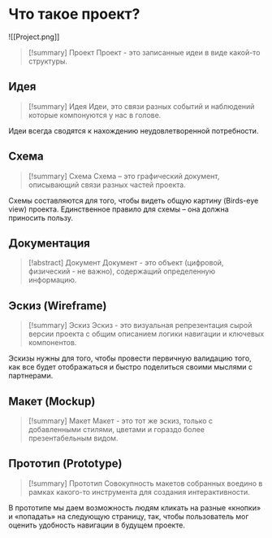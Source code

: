 # Что такое проект?
![[Project.png]]
> [!summary] Проект
> Проект - это записанные идеи в виде какой-то структуры.


## Идея
> [!summary] Идея
> Идеи, это связи разных событий и наблюдений которые компонуются у нас в голове.

Идеи всегда сводятся к нахождению неудовлетворенной потребности.

## Схема
> [!summary] Схема
> Схема – это графический документ, описывающий связи разных частей проекта.

Схемы составляются для того, чтобы видеть общую картину (Birds-eye view) проекта. Единственное правило для схемы – она должна приносить пользу.

## Документация
> [!abstract] Документ
> Документ - это объект (цифровой, физический - не важно), содержащий определенную информацию.

## Эскиз (Wireframe)
> [!summary] Эскиз
> Эскиз - это визуальная репрезентация сырой версии проекта с общим описанием логики навигации и ключевых компонентов.

Эскизы нужны для того, чтобы провести первичную валидацию того, как все будет отображаться и быстро поделиться своими мыслями с партнерами.

## Макет (Mockup)
> [!summary] Макет
> Макет - это тот же эскиз, только с добавленными стилями, цветами и гораздо более презентабельным видом.

## **Прототип (Prototype)**
> [!summary] Прототип
> Совокупность макетов собранных воедино в рамках какого-то инструмента для создания интерактивности.

В прототипе мы даем возможность людям кликать на разные «кнопки» и «попадать» на следующую страницу, так, чтобы пользователь мог оценить удобность навигации в будущем проекте.